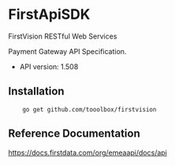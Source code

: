# FirstApiSDK

FirstVision RESTful Web Services

Payment Gateway API Specification.
- API version: 1.508

## Installation

```shell
    go get github.com/tooolbox/firstvision
```

## Reference Documentation

https://docs.firstdata.com/org/emeaapi/docs/api
